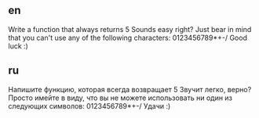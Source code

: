 ## en

Write a function that always returns 5
Sounds easy right? Just bear in mind that you can't use any of the following characters: 0123456789\*+-/
Good luck :)

## ru

Напишите функцию, которая всегда возвращает 5
Звучит легко, верно? Просто имейте в виду, что вы не можете использовать ни один из следующих символов: 0123456789\*+-/
Удачи :)
